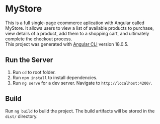 # MyStore

This is a full single-page ecommerce aplication with Angular called MyStore. It allows users to view a list of available products to purchase, view details of a product, add them to a shopping cart, and ultimately complete the checkout process.<br>
This project was generated with [Angular CLI](https://github.com/angular/angular-cli) version 18.0.5.

## Run the Server
1. Run `cd` to root folder.
2. Run `npm install` to install dependencies.
3. Run `ng serve` for a dev server. Navigate to `http://localhost:4200/`.

## Build

Run `ng build` to build the project. The build artifacts will be stored in the `dist/` directory.